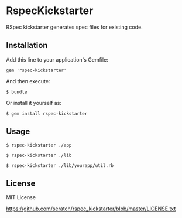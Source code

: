 # RspecKickstarter

RSpec kickstarter generates spec files for existing code.

## Installation

Add this line to your application's Gemfile:

    gem 'rspec-kickstarter'

And then execute:

    $ bundle

Or install it yourself as:

    $ gem install rspec-kickstarter

## Usage

    $ rspec-kickstarter ./app

    $ rspec-kickstarter ./lib

    $ rspec-kickstarter ./lib/yourapp/util.rb

## License

MIT License

https://github.com/seratch/rspec_kickstarter/blob/master/LICENSE.txt

